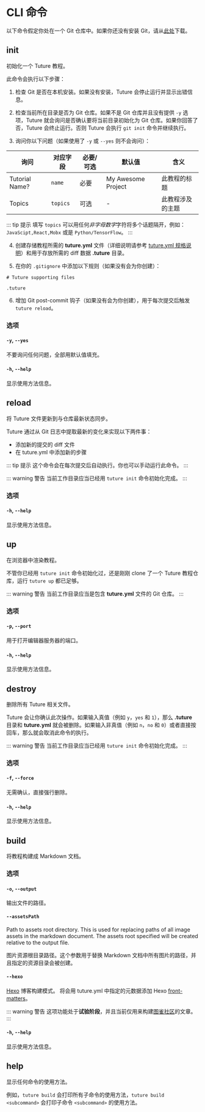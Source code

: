 # CLI 命令

以下命令假定你处在一个 Git 仓库中。如果你还没有安装 Git，请从[此处](https://git-scm.com/downloads)下载。

## init

初始化一个 Tuture 教程。

此命令会执行以下步骤：

1. 检查 Git 是否在本机安装。如果没有安装，Tuture 会停止运行并显示出错信息。

2. 检查当前所在目录是否为 Git 仓库。如果不是 Git 仓库并且没有提供 `-y` 选项，Tuture 就会询问是否确认要将当前目录初始化为 Git 仓库。如果你回答了否，Tuture 会终止运行。否则 Tuture 会执行 `git init` 命令并继续执行。

3. 询问你以下问题（如果使用了 `-y` 或 `--yes` 则不会询问）：

| 询问           | 对应字段 | 必要/可选 | 默认值             | 含义             |
| -------------- | -------- | --------- | ------------------ | ---------------- |
| Tutorial Name? | `name`   | 必要      | My Awesome Project | 此教程的标题     |
| Topics         | `topics` | 可选      | -                  | 此教程涉及的主题 |

::: tip 提示
填写 `topics` 可以用任何*非字母数字*字符将多个话题隔开，例如：`JavaScipt,React,Mobx` 或是 `Python/TensorFlow`。
:::

4. 创建存储教程所需的 **tuture.yml** 文件（详细说明请参考 [tuture.yml 规格说明](tuture-yml-spec.md)）和用于存放所需的 diff 数据 **.tuture** 目录。

5. 在你的 `.gitignore` 中添加以下规则（如果没有会为你创建）：

```
# Tuture supporting files

.tuture
```

6. 增加 Git post-commit 钩子（如果没有会为你创建），用于每次提交后触发 `tuture reload`。

### 选项

#### `-y`, `--yes`

不要询问任何问题，全部用默认值填充。

#### `-h`, `--help`

显示使用方法信息。

## reload

将 Tuture 文件更新到与仓库最新状态同步。

Tuture 通过从 Git 日志中提取最新的变化来实现以下两件事：

- 添加新的提交的 diff 文件
- 在 tuture.yml 中添加新的步骤

::: tip 提示
这个命令会在每次提交后自动执行。你也可以手动运行此命令。
:::

::: warning 警告
当前工作目录应当已经用 `tuture init` 命令初始化完成。
:::

### 选项

#### `-h`, `--help`

显示使用方法信息。

## up

在浏览器中渲染教程。

不管你已经用 `tuture init` 命令初始化过，还是刚刚 clone 了一个 Tuture 教程仓库，运行 `tuture up` 都已足够。

::: warning 警告
当前工作目录应当是包含 **tuture.yml** 文件的 Git 仓库。
:::

### 选项

#### `-p`, `--port`

用于打开编辑器服务器的端口。

#### `-h`, `--help`

显示使用方法信息。

## destroy

删除所有 Tuture 相关文件。

Tuture 会让你确认此次操作。如果输入真值（例如 `y`，`yes` 和 `1`），那么 **.tuture** 目录和 **tuture.yml** 就会被删除。如果输入非真值（例如 `n`，`no` 和 `0`）或者直接按回车，那么就会取消此命令的执行。

::: warning 警告
当前工作目录应当已经用 `tuture init` 命令初始化完成。
:::

### 选项

#### `-f`, `--force`

无需确认，直接强行删除。

#### `-h`, `--help`

显示使用方法信息。

## build

将教程构建成 Markdown 文档。

### 选项

#### `-o`, `--output`

输出文件的路径。

#### `--assetsPath`

Path to assets root directory. This is used for replacing paths of all image assets in the markdown document. The assets root specified will be created relative to the output file.

图片资源根目录路径。这个参数用于替换 Markdown 文档中所有图片的路径，并且指定的资源目录会被创建。

#### `--hexo`

[Hexo](https://hexo.io) 博客构建模式。 将会用 tuture.yml 中指定的元数据添加 Hexo [front-matters](https://hexo.io/docs/front-matter)。

::: warning 警告
这项功能处于**试验阶段**，并且当前仅用来构建[图雀社区](https://tuture.co)的文章。
:::

#### `-h`, `--help`

显示使用方法信息。

## help

显示任何命令的使用方法。

例如，`tuture build` 会打印所有子命令的使用方法，`tuture build <subcommand>` 会打印子命令 `<subcommand>` 的使用方法。
